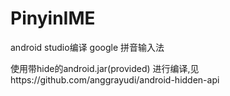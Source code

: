 # PinyinIME
android studio编译 google 拼音输入法

使用带hide的android.jar(provided) 进行编译,见https://github.com/anggrayudi/android-hidden-api
